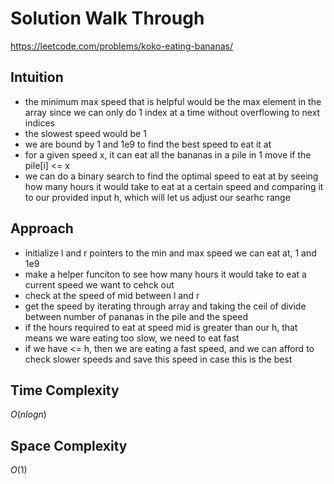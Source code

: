 # Solution Walk Through
https://leetcode.com/problems/koko-eating-bananas/

## Intuition
- the minimum max speed that is helpful would be the max element in the array since we can only do 1 index at a time without overflowing to next indices
- the slowest speed would be 1
- we are bound by 1 and 1e9 to find the best speed to eat it at
- for a given speed x, it can eat all the bananas in a pile in 1 move if the pile[i] <= x
- we can do a binary search to find the optimal speed to eat at by seeing how many hours it would take to eat at a certain speed and comparing it to our provided input h, which will let us adjust our searhc range

## Approach
- initialize l and r pointers to the min and max speed we can eat at, 1 and 1e9
- make a helper funciton to see how many hours it would take to eat a current speed we want to cehck out
- check at the speed of mid between l and r
- get the speed by iterating through array and taking the ceil of divide between number of pananas in the pile and the speed
- if the hours required to eat at speed mid is greater than our h, that means we ware eating too slow, we need to eat fast
- if we have <= h, then we are eating a fast speed, and we can afford to check slower speeds and save this speed in case this is the best

## Time Complexity
$O(nlogn)$

## Space Complexity
$O(1)$



